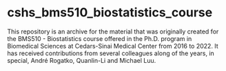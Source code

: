# cshs_bms510_biostatistics_course
This repository is an archive for the material that was originally created for the BMS510 - Biostatistics course offered in the Ph.D. program in Biomedical Sciences at Cedars-Sinai Medical Center from 2016 to 2022. It has received contributions from several colleagues along of the years, in special, André Rogatko, Quanlin-Li and Michael Luu.  
